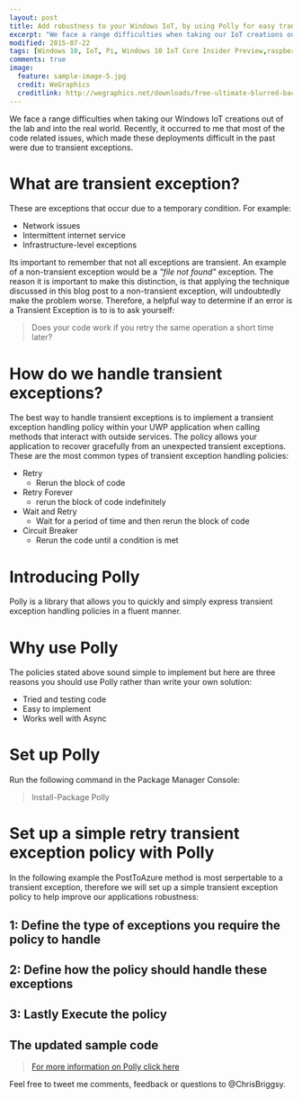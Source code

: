 ```yaml
---
layout: post
title: Add robustness to your Windows IoT, by using Polly for easy transient exception handling
excerpt: "We face a range difficulties when taking our IoT creations out of the lab. Transient exceptions have the potential to cause difficult to solve issues."
modified: 2015-07-22
tags: [Windows 10, IoT, Pi, Windows 10 IoT Core Insider Preview,raspberry Pi 2, Polly, transient exceptions, transient faults]
comments: true
image:
  feature: sample-image-5.jpg
  credit: WeGraphics
  creditlink: http://wegraphics.net/downloads/free-ultimate-blurred-background-pack/
---
```


We face a range difficulties when taking our Windows IoT creations out of the lab and into the real world. Recently, it occurred to me that most of the code related issues, which made these deployments difficult in the past were due to transient exceptions.
 
# What are transient exception?

These are exceptions that occur due to a temporary condition. For example:

* Network issues
* Intermittent internet service
* Infrastructure-level exceptions

Its important to remember that not all exceptions are transient. An example of a non-transient exception would be a *"file not found"* exception. The reason it is important to make this distinction, is that applying the technique discussed in this blog post to a non-transient exception, will undoubtedly make the problem worse. Therefore, a helpful way to determine if an error is a Transient Exception is to is to ask yourself:

>   Does your code work if you retry the same operation a short time later?

# How do we handle transient exceptions?

The best way to handle  transient exceptions is to implement a transient exception handling policy within your UWP application when calling methods that interact with outside services. The policy allows your application to recover gracefully from an unexpected transient exceptions. These are the most common types of transient exception handling policies:

* Retry
  * Rerun the block of code
* Retry Forever 
  * rerun the block of code indefinitely 
* Wait and  Retry
  * Wait for a period of time and then rerun the block of code
* Circuit Breaker 
  * Rerun the code until a condition is met

# Introducing Polly

Polly is a library that allows you to quickly and simply express transient exception handling policies in a fluent manner.

# Why use Polly

The policies stated above sound simple to implement but here are three reasons you should use Polly rather than write  your own solution:

* Tried and testing code 
* Easy to implement
* Works well with Async

# Set up Polly

Run the following command in the Package Manager Console:

>   Install-Package Polly

# Set up a simple retry transient exception policy with Polly

In the following example the PostToAzure method is most serpertable to a transient exception, therefore we will set up a simple transient exception policy to help improve our applications robustness:

<script src="https://gist.github.com/ChrisBriggsy/e2180a961a474ec4b3c6.js"></script>

## 1: Define the type of exceptions you require the policy to handle


<script src="https://gist.github.com/ChrisBriggsy/c07a25e0fa19bb8add6f.js"></script>

## 2: Define how the policy should handle these exceptions


<script src="https://gist.github.com/ChrisBriggsy/920e43840410cf813574.js"></script>

## 3: Lastly Execute the policy

<script src="https://gist.github.com/ChrisBriggsy/42fa46474b43dea4df8b.js"></script>

## The updated sample code

<script src="https://gist.github.com/ChrisBriggsy/e62d7cec8dcbdedc0013.js"></script>

>   [For more information on Polly click here](https://github.com/michael-wolfenden/Polly)

Feel free to tweet me comments, feedback or questions to @ChrisBriggsy. 


